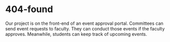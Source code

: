 # 404-found

Our project is on the front-end of an event approval portal. Committees can send event requests to faculty. They can conduct those events if the faculty approves. Meanwhile, students can keep track of upcoming events.
